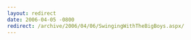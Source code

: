 ```yaml
---
layout: redirect
date: 2006-04-05 -0800
redirect: /archive/2006/04/06/SwingingWithTheBigBoys.aspx/
---
```

